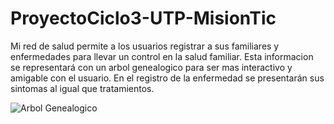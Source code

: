 # ProyectoCiclo3-UTP-MisionTic
Mi red de salud permite a los usuarios registrar a sus familiares y enfermedades para llevar un control en la salud familiar. Esta informacion se representará con un arbol genealogico para ser mas interactivo y amigable con el usuario.
En el registro de la enfermedad se presentarán sus sintomas al igual que tratamientos.

![Arbol Genealogico](https://valerypsicologa.my.canva.site/rbol-geneal-gico-de-enfermedades/images/e15e740189bcf8776f0e9045d7043851.svg)
